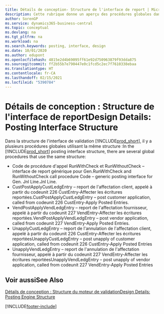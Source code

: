 ```yaml
---
title: Détails de conception- Structure de l'interface de report | Microsoft Docs
description: Cette rubrique donne un aperçu des procédures globales dans la structure de l'interface de report.
author: SorenGP
ms.service: dynamics365-business-central
ms.topic: conceptual
ms.devlang: na
ms.tgt_pltfrm: na
ms.workload: na
ms.search.keywords: posting, interface, design
ms.date: 10/01/2020
ms.author: edupont
ms.openlocfilehash: 4815e2d4b69095ff61e92d750963879f93dda875
ms.sourcegitcommit: ff2b55b7e790447e0c1fcd5c2ec7f7610338ebaa
ms.translationtype: HT
ms.contentlocale: fr-CA
ms.lasthandoff: 02/15/2021
ms.locfileid: "5390784"
---
```

# <a name="design-details-posting-interface-structure"></a><span data-ttu-id="b16b5-103">Détails de conception : Structure de l'interface de report</span><span class="sxs-lookup"><span data-stu-id="b16b5-103">Design Details: Posting Interface Structure</span></span>
<span data-ttu-id="b16b5-104">Dans la structure de l'interface de validation [!INCLUDE[prod_short](includes/prod_short.md)], il y a plusieurs procédures globales utilisant la même structure :</span><span class="sxs-lookup"><span data-stu-id="b16b5-104">In the [!INCLUDE[prod_short](includes/prod_short.md)] posting interface structure, there are several global procedures that use the same structure:</span></span>  
  
* <span data-ttu-id="b16b5-105">Code de procédure d'appel RunWithCheck et RunWithoutCheck – interface de report générique pour Gen.</span><span class="sxs-lookup"><span data-stu-id="b16b5-105">RunWithCheck and RunWithoutCheck call procedure Code – generic posting interface for Gen.</span></span> <span data-ttu-id="b16b5-106">Jnl Line.</span><span class="sxs-lookup"><span data-stu-id="b16b5-106">Jnl Line.</span></span>  
* <span data-ttu-id="b16b5-107">CustPostApplyCustLedgEntry – report de l'affectation client, appelé à partir du codeunit 226 CustEntry-Affecter les écritures reportées.</span><span class="sxs-lookup"><span data-stu-id="b16b5-107">CustPostApplyCustLedgEntry – post customer application, called from codeunit 226 CustEntry-Apply Posted Entries.</span></span>  
* <span data-ttu-id="b16b5-108">VendPostApplyVendLedgEntry – report de l'affectation fournisseur, appelé à partir du codeunit 227 VendEntry-Affecter les écritures reportées.</span><span class="sxs-lookup"><span data-stu-id="b16b5-108">VendPostApplyVendLedgEntry – post vendor application, called from codeunit 227 VendEntry-Apply Posted Entries.</span></span>  
* <span data-ttu-id="b16b5-109">UnapplyCustLedgEntry – report de l'annulation de l'affectation client, appelé à partir du codeunit 226 CustEntry-Affecter les écritures reportées</span><span class="sxs-lookup"><span data-stu-id="b16b5-109">UnapplyCustLedgEntry – post unapply of customer application, called from codeunit 226 CustEntry-Apply Posted Entries</span></span>  
* <span data-ttu-id="b16b5-110">UnapplyVendLedgEntry – report de l'annulation de l'affectation fournisseur, appelé à partir du codeunit 227 VendEntry-Affecter les écritures reportées</span><span class="sxs-lookup"><span data-stu-id="b16b5-110">UnapplyVendLedgEntry – post unapply of vendor application, called from codeunit 227 VendEntry-Apply Posted Entries</span></span>  
  
## <a name="see-also"></a><span data-ttu-id="b16b5-111">Voir aussi</span><span class="sxs-lookup"><span data-stu-id="b16b5-111">See Also</span></span>  
[<span data-ttu-id="b16b5-112">Détails de conception : Structure du moteur de validation</span><span class="sxs-lookup"><span data-stu-id="b16b5-112">Design Details: Posting Engine Structure</span></span>](design-details-posting-engine-structure.md)

[!INCLUDE[footer-include](includes/footer-banner.md)]